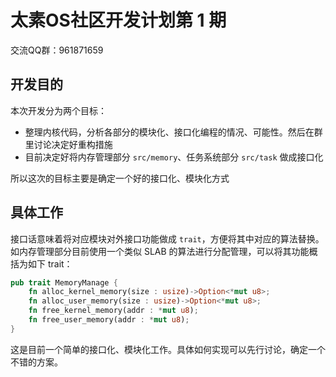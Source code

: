 # 太素OS社区开发计划第 1 期

交流QQ群：961871659

## 开发目的

本次开发分为两个目标：

* 整理内核代码，分析各部分的模块化、接口化编程的情况、可能性。然后在群里讨论决定好重构措施
* 目前决定好将内存管理部分 `src/memory`、任务系统部分 `src/task` 做成接口化

所以这次的目标主要是确定一个好的接口化、模块化方式

## 具体工作

接口话意味着将对应模块对外接口功能做成 `trait`，方便将其中对应的算法替换。如内存管理部分目前使用一个类似 SLAB 的算法进行分配管理，可以将其功能概括为如下 trait：

```rust
pub trait MemoryManage {
    fn alloc_kernel_memory(size : usize)->Option<*mut u8>;
    fn alloc_user_memory(size : usize)->Option<*mut u8>;
    fn free_kernel_memory(addr : *mut u8);
    fn free_user_memory(addr : *mut u8);
}
```

这是目前一个简单的接口化、模块化工作。具体如何实现可以先行讨论，确定一个不错的方案。


